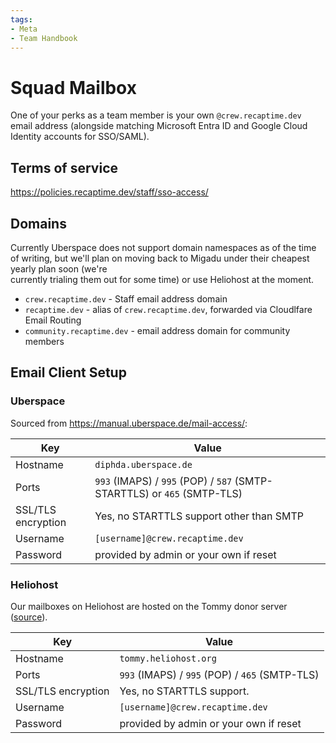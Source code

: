 ```yaml
---
tags:
- Meta
- Team Handbook
---
```


# Squad Mailbox

One of your perks as a team member is your own `@crew.recaptime.dev` email address (alongside
matching Microsoft Entra ID and Google Cloud Identity accounts for SSO/SAML).

## Terms of service

<https://policies.recaptime.dev/staff/sso-access/>

## Domains

Currently Uberspace does not support domain namespaces as of the time of writing,
but we'll plan on moving back to Migadu under their cheapest yearly plan soon (we're\
currently trialing them out for some time) or use Heliohost at the moment.

* `crew.recaptime.dev` - Staff email address domain
* `recaptime.dev` - alias of `crew.recaptime.dev`, forwarded via Cloudlfare Email Routing
* `community.recaptime.dev` - email address domain for community members

## Email Client Setup

### Uberspace

Sourced from <https://manual.uberspace.de/mail-access/>:

| Key | Value |
| --- | --- |
| Hostname | `diphda.uberspace.de` |
| Ports | `993` (IMAPS) / `995` (POP) / `587` (SMTP-STARTTLS) or `465` (SMTP-TLS) |
| SSL/TLS encryption | Yes, no STARTTLS support other than SMTP |
| Username | `[username]@crew.recaptime.dev` |
| Password | provided by admin or your own if reset |

### Heliohost

Our mailboxes on Heliohost are hosted on the Tommy donor server ([source](https://wiki.helionet.org/Unlimited_Email_Accounts#Supported_Protocols)).

| Key | Value |
| --- | --- |
| Hostname | `tommy.heliohost.org` |
| Ports | `993` (IMAPS) / `995` (POP) / `465` (SMTP-TLS) |
| SSL/TLS encryption | Yes, no STARTTLS support. |
| Username | `[username]@crew.recaptime.dev` |
| Password | provided by admin or your own if reset |
